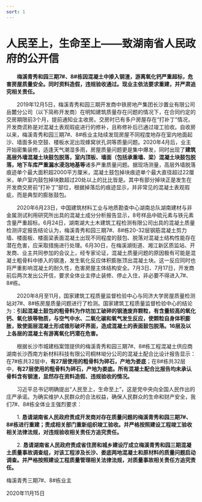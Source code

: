 ```yaml
---
sort: 1
---
```


# 人民至上，生命至上——致湖南省人民政府的公开信

　　**梅溪青秀和园三期7#、8#栋因混凝土中掺入钢渣，游离氧化钙严重超标，危害房屋质量安全。同时资料造假，违规验收通过。现业主依法要求重建，并严肃追究相关责任。**

　　2019年12月5日，梅溪青秀和园三期开发商中铁房地产集团长沙置业有限公司岳麓分公司（以下简称开发商）在明知建筑质量存在问题的情况下，在合同约定的交房期限前3个月，提前通知业主收房。交房时已有多户房屋存在“打补丁”情况，开发商谎称是对混凝土表观瑕疵进行的修补，且称修补后已通过竣工验收。自收房以来，梅溪青秀和园三期7#、8#栋业主陆续发现房屋不同程度地存在室内地面起沙、墙面多处空鼓、楼板水泥出现蜂窝状孔洞等质量问题。2020年4月后，业主开始密集装修，适逢天气潮湿多雨，房屋质量问题更是集中爆发，同时出现了**建筑高层外墙混凝土块鼓包脱落，室内顶板、墙面（包括承重墙、梁）混凝土块鼓包脱落，地下车库严重漏水浸泡地基等**诸多严重质量问题。据现场测量，高层外墙脱落痕迹单个最大面积超2000平方厘米，混凝土鼓包掉块痕迹单个最大直径超过22厘米，单户室内鼓包掉块数超过20处以上的比比皆是。其中有部分掉块正是发生在开发商交房前“打补丁”部位，根据掉落后的痕迹显示，并非常见的混凝土表观瑕疵，而是典型的膨胀鼓包。

　　2020年6月23日，中国建筑材料工业与地质勘查中心湖南总队湖南建材与非金属测试利用研究所出具的混凝土成分分析报告显示，8号样品中硫元素与铁元素含量严重超标。6月24日，湖南湖大土木建筑工程检测有限公司出具的混凝土质量检测评定报告结论认为，梅溪青秀和园三期7#、8#栋20-32层钢筋混凝土剪力墙、楼面板、楼面梁表面混凝土出现不同程度的鼓包、脱落对混凝土结构性能存在潜在危害，应采取措施进行处理。6月30日，在梅溪湖街道、湘江新区质监站、开发商、业主共同参加的会议上，经专家论证，混凝土质量问题的原因极有可能是混凝土粗骨料中掺入的钢渣，发生氧化反应体积膨胀顶出混凝土块。这一反应同时也将严重影响混凝土的耐久性，危害房屋主体结构安全。7月3日、7月17日，开发商前后两次发出公开信，要求全体业主停止装修、停止入住，非必要不得进入7#、8#栋。

　　2020年8月至11月，国家建筑工程质量监督检验中心与同济大学房屋质量检测站对7#、8#栋房屋质量问题进行了检测。国家建筑工程质量监督检验中心的结论为：**引起混凝土鼓包的粗骨料为作坊加工破碎的钢渣废弃颗粒，有含量较高的氧化钙、氧化铁等物质，与空气中水、二氧化碳和氧气发生反应，使颗粒自身体积膨胀，致使面层混凝土形成锥形破坏界面，造成混凝土的表面鼓包脱落。16层及以上各层的混凝土有游离氧化钙潜在危害。**

　　根据长沙市城建档案馆提供的梅溪青秀和园三期7#、8#栋工程混凝土供应商湖南长沙西南方新材料科技有限公司桐林坳分公司的混凝土配合比设计报告显示：在7#栋共32层中，**有27层使用的粗骨料为碎石，产地为娄底**；在8#栋共32层中，**有27层使用的粗骨料为碎石，产地为娄底。所有混凝土配合比报告均未承认骨料含有钢渣，显然存在资料造假、违规验收的情况。**

　　习近平总书记明确提出“人民至上，生命至上”，这是党中央向全国人民作出的庄严承诺。为确实维护人民群众的合法权益，确保人民群众的生命和财产安全，我们7#、8#栋全体业主强烈要求：

　　1. **恳请湖南省人民政府责成开发商对存在质量问题的梅溪青秀和园三期7#、8#栋进行重建；责成相关部门重新组织竣工验收。并严格按照建设工程竣工验收相关法律法规，对违规验收相关责任方追究责任。**
  
　　2. **恳请湖南省人民政府责成省住房和城乡建设厅成立梅溪青秀和园三期混凝土质量事故调查组，对该工程涉及长沙、娄底两地混凝土和原材料的质量问题启动调查。并严格按照建设工程质量管理相关法律法规，对质量事故相关责任方追究责任。**

梅溪青秀三期7#、8#栋业主

2020年11月15日

